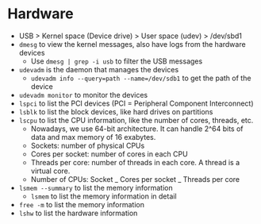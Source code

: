 # Hardware

- USB > Kernel space (Device drive) > User space (udev) > /dev/sbd1
- `dmesg` to view the kernel messages, also have logs from the hardware devices
  - Use `dmesg | grep -i usb` to filter the USB messages
- `udevadm` is the daemon that manages the devices
  - `udevadm info --query=path --name=/dev/sdb1` to get the path of the device
- `udevadm monitor` to monitor the devices
- `lspci` to list the PCI devices (PCI = Peripheral Component Interconnect)
- `lsblk` to list the block devices, like hard drives on partitions
- `lscpu` to list the CPU information, like the number of cores, threads, etc.
  - Nowadays, we use 64-bit architecture. It can handle 2^64 bits of data and max memory of 16 exabytes.
  - Sockets: number of physical CPUs
  - Cores per socket: number of cores in each CPU
  - Threads per core: number of threads in each core. A thread is a virtual core.
  - Number of CPUs: Socket _ Cores per socket _ Threads per core
- `lsmem --summary` to list the memory information
  - `lsmem` to list the memory information in detail
- `free -m` to list the memory information
- `lshw` to list the hardware information
